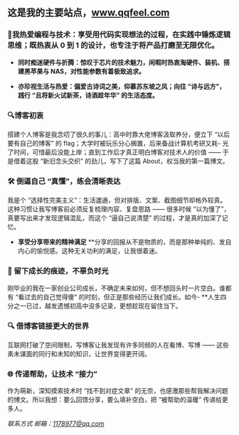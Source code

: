 
## 这是我的主要站点，**www.qqfeel.com** 

### 🎨我热爱编程与技术：享受用代码实现想法的过程，在实践中锤炼逻辑思维；既热衷从 0 到 1 的设计，也专注于将产品打磨至无限优化。
 
- **同时痴迷硬件与折腾：惊叹于芯片的技术魅力，闲暇时热衷淘硬件、装机、搭建黑苹果与 NAS，对性能参数有着极致追求。** 

- **亦珍视生活与热爱：偏爱古诗词之美，仰慕苏东坡之风；向往 “诗与远方”，践行 “且将新火试新茶，诗酒趁年华” 的生活态度。** 

### 🔍博客初衷
搭建个人博客是我念叨了很久的事儿：高中时靠大佬博客汲取养分，便立下 “以后要有自己的博客” 的 flag；大学时被玩乐分心搁置，后来备战计算机考研又耗- 光了时间，可惜最后没能上岸；直到工作后才真正明白博客对技术人的价值 —— 于是借着这股 “新旧念头交织” 的劲儿，写下了这篇 About，权当我的第一篇博文。


### 🛠 倒逼自己 “真懂”，练会清晰表达
我是个 “选择性完美主义”：生活邋遢，但对排版、文案、截图细节却格外较真。这种习惯让我写博客前必须反复梳理内容、复盘思路 —— 很多时候 “以为懂了”，真要写出来才发现逻辑混乱，而这个 “逼自己说清楚” 的过程，才是真的加深了记忆。

- **享受分享带来的精神满足** 
**分享的回报从不是物质的，而是那种单纯的、发自内心的愉悦感。这种无关功利的满足，让我很着迷。

### 🎯 留下成长的痕迹，不辜负时光
刚毕业的我在一家创业公司成长，不确定未来如何，但不想回头时一片空白。谁都有 “看过去的自己觉得傻” 的时刻，但正是那些经历让我们成长。如今- **人生四分之一已过，越发遗憾初高中没多记录，更想趁现在留住当下。

### 🔍 借博客链接更大的世界
互联网打破了空间限制，写博客让我发现有许多同频的人在看博、写博 —— 这些素未谋面的同行和未知的知识，让世界变得更开阔。

### 🌐 传递帮助，让技术 “接力”
作为萌新，深知摸索技术时 “找不到对症文章” 的无奈，也感激那些帮我解决问题的博文。所以我想：要么回馈分享，要么填补空白，把 “被帮助的温暖” 传递给更多人。



*联系方式  邮箱：1178977@qq.com*